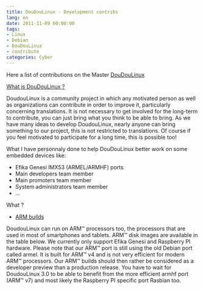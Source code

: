 ```yaml
---
title: DouDouLinux - Development contribs
lang: en
date: 2011-11-09 00:00:00
tags: 
- Linux
- Debian
- DouDouLinux
- contribute
categories: Cyber
---
```


Here a list of contributions on the Master [DouDouLinux](http://www.doudoulinux.org/)

[What is DouDouLinux ?](http://www.doudoulinux.fr/web/english/about/more-about/article/team-and-contributors.html)

DoudouLinux is a community project in which any motivated person as well as organizations can contribute in order to improve it, particularly concerning translations. It is not necessary to get involved for the long-term to contribute, you can just bring what you think to be able to bring. As we have many ideas to develop DoudouLinux, nearly anyone can bring something to our project, this is not restricted to translations. Of course if you feel motivated to participate for a long time, this is possible too!

<!-- more -->

What I have personnaly done to help DouDouLinux better work on some embedded devices like:
- Efika Genesi IMX53 (ARMEL/ARMHF) ports
- Main developers team member
- Main promoters team member
- System administrators team member
- ...

What ?
- [ARM builds](http://www.doudoulinux.org/web/english/article/download.html)

DoudouLinux can run on ARM™ processors too, the processors that are used in most of smartphones and tablets. ARM™ disk images are available in the table below. We currently only support Efika Genesi and Raspberry PI hardware. Please note that our ARM™ port is still using the old Debian port called armel. It is built for ARM™ v4 and is not very efficient for modern ARM™ processors. Our ARM™ builds should then rather be considered as a developer preview than a production release. You have to wait for DoudouLinux 3.0 to be able to benefit from the more efficient armhf port (ARM™ v7) and most likely the Raspberry PI specific port Rasbian too.
